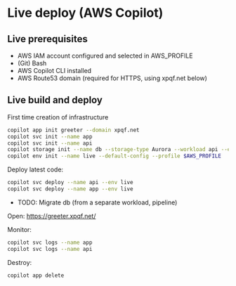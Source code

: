 # Live deploy (AWS Copilot)

## Live prerequisites

- AWS IAM account configured and selected in AWS_PROFILE
- (Git) Bash
- AWS Copilot CLI installed
- AWS Route53 domain (required for HTTPS, using xpqf.net below)

## Live build and deploy

First time creation of infrastructure

```bash
copilot app init greeter --domain xpqf.net
copilot svc init --name app
copilot svc init --name api
copilot storage init --name db --storage-type Aurora --workload api --engine PostgreSQL --initial-db postgres
copilot env init --name live --default-config --profile $AWS_PROFILE
```

Deploy latest code:

```bash
copilot svc deploy --name api --env live
copilot svc deploy --name app --env live
```

- TODO: Migrate db (from a separate workload, pipeline)

Open: https://greeter.xpqf.net/

Monitor:

```bash
copilot svc logs --name app
copilot svc logs --name api
```

Destroy:

```bash
copilot app delete
```
